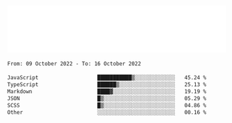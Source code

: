 [![](./hello.svg)](https://blog.yrobot.top?ref=github-yrobot)

<!--START_SECTION:waka-->

```text
From: 09 October 2022 - To: 16 October 2022

JavaScript                   ███████████▒░░░░░░░░░░░░░   45.24 %
TypeScript                   ██████▒░░░░░░░░░░░░░░░░░░   25.13 %
Markdown                     ████▓░░░░░░░░░░░░░░░░░░░░   19.19 %
JSON                         █▒░░░░░░░░░░░░░░░░░░░░░░░   05.29 %
SCSS                         █▒░░░░░░░░░░░░░░░░░░░░░░░   04.86 %
Other                        ░░░░░░░░░░░░░░░░░░░░░░░░░   00.16 %
```

<!--END_SECTION:waka-->
